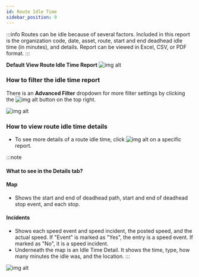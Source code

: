 ```yaml
---
id: Route Idle Time
sidebar_position: 9
---
```



:::info
Routes can be idle because of several factors. Included in this report is the organization code, date, asset, route, start and end deadhead idle time (in minutes), and details. Report can be viewed in Excel, CSV, or PDF format.
:::

**Default View Route Idle Time Report**
![img alt](/img/route-idle-time.png)

### How to filter the idle time report
There is an **Advanced Filter** dropdown for more filter settings by clicking the ![img alt](/img/advanced-filter-btn.png) button on the top right.

![img alt](/img/route-idle-filter.png)

### How to view route idle time details
- To see more details of a route idle time, click ![img alt](/img/details-icon.png) on a specific report.<br />

:::note
#### What to see in the Details tab?
#### Map
- Shows the start and end of deadhead path, start and end of deadhead stop event, and each stop.
#### Incidents
- Shows each speed event and speed incident, the posted speed, and the actual speed. If "Event" is marked as "Yes", the entry is a speed event. If marked as "No", it is a speed incident.
- Underneath the map is an Idle Time Detail. It shows the time, type, how many minutes the idle was, and the location.
:::

![img alt](/img/route-idle-details.png)




